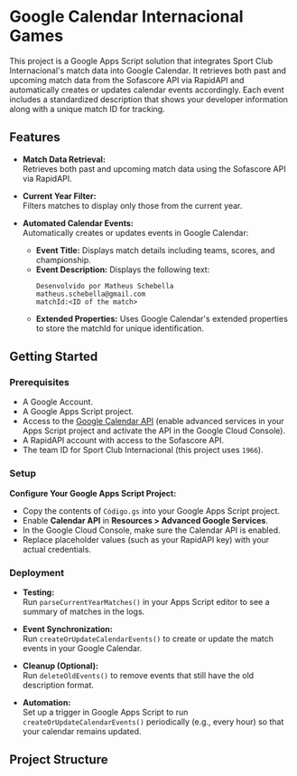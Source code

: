 # Google Calendar Internacional Games

This project is a Google Apps Script solution that integrates Sport Club Internacional's match data into Google Calendar. It retrieves both past and upcoming match data from the Sofascore API via RapidAPI and automatically creates or updates calendar events accordingly. Each event includes a standardized description that shows your developer information along with a unique match ID for tracking.

## Features

- **Match Data Retrieval:**  
  Retrieves both past and upcoming match data using the Sofascore API via RapidAPI.

- **Current Year Filter:**  
  Filters matches to display only those from the current year.

- **Automated Calendar Events:**  
  Automatically creates or updates events in Google Calendar:
  - **Event Title:** Displays match details including teams, scores, and championship.
  - **Event Description:** Displays the following text:
    ```
    Desenvolvido por Matheus Schebella
    matheus.schebella@gmail.com
    matchId:<ID of the match>
    ```
  - **Extended Properties:** Uses Google Calendar's extended properties to store the matchId for unique identification.

## Getting Started

### Prerequisites

- A Google Account.
- A Google Apps Script project.
- Access to the [Google Calendar API](https://developers.google.com/calendar) (enable advanced services in your Apps Script project and activate the API in the Google Cloud Console).
- A RapidAPI account with access to the Sofascore API.
- The team ID for Sport Club Internacional (this project uses `1966`).

### Setup

 **Configure Your Google Apps Script Project:**
   - Copy the contents of `Código.gs` into your Google Apps Script project.
   - Enable **Calendar API** in **Resources > Advanced Google Services**.
   - In the Google Cloud Console, make sure the Calendar API is enabled.
   - Replace placeholder values (such as your RapidAPI key) with your actual credentials.

### Deployment

- **Testing:**  
  Run `parseCurrentYearMatches()` in your Apps Script editor to see a summary of matches in the logs.

- **Event Synchronization:**  
  Run `createOrUpdateCalendarEvents()` to create or update the match events in your Google Calendar.

- **Cleanup (Optional):**  
  Run `deleteOldEvents()` to remove events that still have the old description format.

- **Automation:**  
  Set up a trigger in Google Apps Script to run `createOrUpdateCalendarEvents()` periodically (e.g., every hour) so that your calendar remains updated.

## Project Structure

